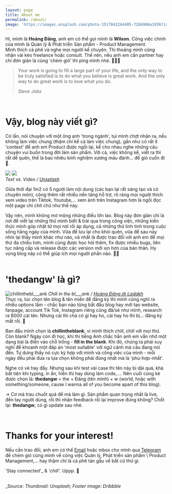 ```yaml
---
layout: page
title: About me
permalink: /about/
image: 'https://images.unsplash.com/photo-1517842264405-72bb906a1936?ixid=MnwxMjA3fDB8MHxwaG90by1wYWdlfHx8fGVufDB8fHx8&ixlib=rb-1.2.1&auto=format&fit=crop&w=1650&q=80'
---
```


Hi, mình là <b>Hoàng Đăng</b>, anh em có thể gọi mình là <b>Wilson</b>. Công việc chính của mình là Quản lý & Phát triển Sản phẩm - Product Management.
<br>
Mình thích cà phê và nghe mọi người kể chuyện. Thi thoảng mình cũng nhận vài kèo freelance hoặc consult. Thế nên, nếu anh em cần partner hay chỉ đơn giản là cùng 'chém gió' thì ping mình nhé. 👨🏻‍💻  

> Your work is going to fill a large part of your life, and the only way to be truly satisfied is to do what you believe is great work. And the only way to do great work is to love what you do.
>
> <cite>Steve Jobs</cite>
<br>
  
# __Vậy, blog này viết gì?__

Có lần, nói chuyện với một ông anh 'trong ngành', tụi mình chợt nhận ra, nếu không làm việc chung (thậm chí kể cả làm việc chung), gần như có rất ít 'context' để anh em Product được ngồi lại, kể cho nhau nghe những câu chuyện vui buồn trong đời làm sản phẩm. Với cả, việc không kể, viết ra thì rất dễ quên, thế là bao nhiêu kinh nghiệm xương máu đành... để gió cuốn đi 🍃.

<div class="gallery-box">
    <div class="gallery">
      <img src="https://pbs.twimg.com/media/FsaNA3MakAAH8Fi?format=jpg&name=2048x2048" loading="lazy" class="lightense-target">
      <img src="https://pbs.twimg.com/media/FsaNA3QaAAEOgL8?format=jpg&name=2048x2048" loading="lazy" class="lightense-target">
    </div>
    <em>Text vs. Video / <a href="https://unsplash.com/" target="_blank">Unsplash</a></em>
  </div>

Giữa thời đại 1m2 có 5 người làm nội dung (các bạn lại rất sáng tạo và có chuyên môn), cộng thêm rất nhiều nền tảng hỗ trợ, rõ ràng mọi người thích xem video trên Tiktok, Youtube,... xem ảnh trên Instagram hơn là ngồi đọc một page chi chít chữ như thế này.

Vậy nên, mình không mơ mộng những điều lớn lao. Blog này đơn giản chỉ là nơi để viết lại những thứ mình biết & trải qua trong công việc, những kiến thức mình góp nhặt từ mọi nơi rồi áp dụng, cả những thứ linh tinh trong cuộc sống hằng ngày của mình. Vừa để lưu lại cho khỏi quên, vừa để sau này nhìn lại thấy mình khác như nào, và nhất là được trao đổi với anh em để mọi thứ đa chiều hơn, mình cũng được học hỏi thêm, fix được nhiều bugs, liên tục nâng cấp và release được các version mới xịn hơn của bản thân. Hy vọng blog này có thể giúp ích mọi người phần nào. 🙌🏻
<br>
<br>
  
# __'thedangw' là gì?__

![chillinthebl___ank](https://pbs.twimg.com/media/FsaE66SaIAEug5D?format=jpg&name=4096x4096#wide)
<em>Chill in the bl___ank / <a href="https://instagram.com/bl___ank.sg/" target="_blank">Hoàng Đăng @ Ladakh</a></em>
<br>
Thực ra, lúc chọn tên blog & tên miền để đăng ký thì mình cũng nghĩ ra nhiều options lắm - chắc bạn nào từng bắt đầu blog hay mới tạo website, fanpage, account Tik Tok, Instagram riêng cũng đã/sẽ như mình, research ra 8000 cái tên. Nhưng cái thì chả có gì hay ho, cái hay ho thì bị... đăng ký mất rồi. 🥲

Ban đầu mình chọn là **chillintheblank**, vì mình thích chill, chill với mọi thứ. Còn blank? Ngày còn đi học, khi thi tiếng Anh chắc hẳn anh em vẫn nhớ một dạng bài là điền vào chỗ trống - **fill in the blank**. Khi đó, chúng ta phải suy nghĩ để khoanh một đáp án 'most suitable' với ngữ cảnh mà câu đang nói đến. Tự dưng thấy nó cực kỳ hợp với mình và công việc của mình - mỗi ngày đều phải đưa ra lựa chọn không phải đúng nhất mà là 'phù-hợp-nhất'.

Nghe có vẻ hay đấy. Nhưng sau khi test vài case thì tên này bị dài quá, khá bất tiện khi typing, in ấn, hiển thị hay dùng làm code,.... Nên cuối cùng kẻ được chọn là: **thedangw** = the + Đăng (tên mình) + w (world, hoặc with something/someone, cause I wanna all of you become apart of this blog). 

→ Cơ mà trau chuốt quá để mà làm gì. Sản phẩm quan trọng nhất là live, đến tay người dùng, rồi thì nhận feedback rồi lại improve đúng không? Chốt lại: <b>thedangw</b>, có gì update sau nhé.

<br>

# __Thanks for your interest!__
Nếu cần trao đổi, anh em có thể [Email](mailto:hoangdang.ux@gmail.com) hoặc inbox cho mình qua [Telegram](https://t.me/wilsontdw) để chém gió cùng mình về công việc Quản lý, Phát triển sản phẩm \ Product Management,... hay thậm chí là cà phê tán gẫu về bất cứ thứ gì.

'Stay connected'_ & _'chill'_. Uppp. 🦾  
<br>

_Source: *Thumbnail: Unsplash; Footer image: Dribbble*
